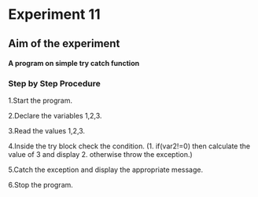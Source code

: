 # Experiment 11
## Aim of the experiment
#### A program on simple try catch function
### Step by Step Procedure
1.Start the program.

2.Declare the variables 1,2,3.

3.Read the values 1,2,3.

4.Inside the try block check the condition. (1. if(var2!=0) then calculate the value of 3 and display 2. otherwise throw the exception.)

5.Catch the exception and display the appropriate message.

6.Stop the program.
